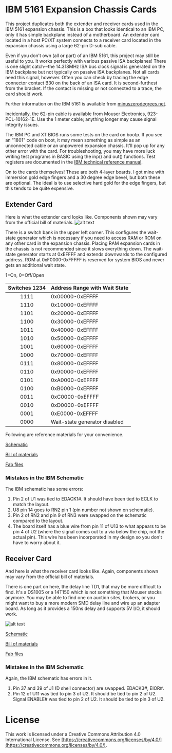 # IBM 5161 Expansion Chassis Cards

This project duplicates both the extender and receiver cards used in the IBM
5161 expansion chassis. This is a box that looks identical to an IBM PC, only
it has simple backplane instead of a motherboard. An extender card located in
a host PC/XT system connects to a receiver card located in the expansion
chassis using a large 62-pin D-sub cable.

Even if you don't own (all or part) of an IBM 5161, this project may still be
useful to you. It works perfectly with various passive ISA backplanes! There
is one slight catch--the 14.318MHz ISA bus clock signal is generated on the
IBM backplane but not typically on passive ISA backplanes. Not all cards need
this signal, however. Often you can check by tracing the edge connector contact
B30 on the back of an ISA card. It is second-furthest from the bracket. If the
contact is missing or not connected to a trace, the card should work.

Further information on the IBM 5161 is available from [minuszerodegrees.net](http://minuszerodegrees.net/5161/doco/5161_documentation.htm).

Incidentally, the 62-pin cable is available from Mouser Electronics,
923-PCL-10162-1E. Use the 1 meter cable; anything longer may cause signal
integrity issues.

The IBM PC and XT BIOS runs some tests on the card on bootp. If you see an
"1801" code on boot, it may mean something as simple as an unconnected cable
or an unpowered expansion chassis. It'll pop up for any other error with the
card. For troubleshooting, you may have more luck writing test programs in
BASIC using the inp() and out() functions. Test registers are documented
in the [IBM technical reference manual](http://minuszerodegrees.net/oa/OA%20-%20IBM%20Expansion%20Unit%20(5161).pdf).

On to the cards themselves! These are both 4-layer boards. I got mine with
immersion gold edge fingers and a 30 degree edge bevel, but both these are
optional. The ideal is to use selective hard gold for the edge fingers,
but this tends to be quite expensive.

## Extender Card
Here is what the extender card looks like. Components shown may vary from the
official bill of materials.
![alt text](https://github.com/schlae/ibm-extender/raw/master/Images/extender.jpg "Extender card photo")

There is a switch bank in the upper left corner. This configures the wait-state
generator which is necessary if you need to access RAM or ROM on any other card
in the expansion chassis. Placing RAM expansion cards in the chassis is not
recommended since it slows everything down. The wait-state generator starts at
0xEFFFF and extends downwards to the configured address. ROM at 0xF0000-0xFFFFF
is reserved for system BIOS and never gets an additional wait state.

1=On, 0=Off/Open

| Switches  1234 | Address Range with Wait State |
|:--------------:|-------------------------------|
| 1111           | 0x00000-0xEFFFF               |
| 1110           | 0x10000-0xEFFFF               |
| 1101           | 0x20000-0xEFFFF               |
| 1100           | 0x30000-0xEFFFF               |
| 1011           | 0x40000-0xEFFFF               |
| 1010           | 0x50000-0xEFFFF               |
| 1001           | 0x60000-0xEFFFF               |
| 1000           | 0x70000-0xEFFFF               |
| 0111           | 0x80000-0xEFFFF               |
| 0110           | 0x90000-0xEFFFF               |
| 0101           | 0xA0000-0xEFFFF               |
| 0100           | 0xB0000-0xEFFFF               |
| 0011           | 0xC0000-0xEFFFF               |
| 0010           | 0xD0000-0xEFFFF               |
| 0001           | 0xE0000-0xEFFFF               |
| 0000           | Wait-state generator disabled |

Following are reference materials for your convenience.

[Schematic](https://github.com/schlae/ibm-extender/blob/master/Extender/IBMExtender.pdf)

[Bill of materials](https://github.com/schlae/ibm-extender/blob/master/Extender/IBMExtenderBOM.csv)

[Fab files](https://github.com/schlae/ibm-extender/raw/master/Extender/fab/IBMExtender.zip)

### Mistakes in the IBM Schematic
The IBM schematic has some errors:

1. Pin 2 of U1 was tied to EDACK1#. It should have been tied to ECLK to match the layout.
2. U8 pin 14 goes to RN2 pin 1 (pin number not shown on schematic).
3. Pin 2 of RN2 and pin 9 of RN3 were swapped on the schematic compared to the layout.
4. The board itself has a blue wire from pin 11 of U13 to what appears to be pin 4 of U2 (where the signal comes out to a via below the chip, not the actual pin). This wire has been incorporated in my design so you don't have to worry about it.

## Receiver Card
And here is what the receiver card looks like. Again, components shown may vary
from the official bill of materials.

There is one part on here, the delay line TD1, that may be more difficult to
find. It's a DS1005 or a 14T150 which is not something that Mouser stocks
anymore. You may be able to find one on auction sites, brokers, or you might
want to buy a more modern SMD delay line and wire up an adapter board. As long
as it provides a 150ns delay and supports 5V I/O, it should work.

![alt text](https://github.com/schlae/ibm-extender/raw/master/Images/receiver.jpg "Receiver card photo")

[Schematic](https://github.com/schlae/ibm-extender/blob/master/Receiver/IBMReceiver.pdf)

[Bill of materials](https://github.com/schlae/ibm-extender/blob/master/Receiver/IBMReceiverBOM.csv)

[Fab files](https://github.com/schlae/ibm-extender/raw/master/Receiver/fab/IBMReceiver.zip)

### Mistakes in the IBM Schematic
Again, the IBM schematic has errors in it.

1. Pin 37 and 39 of J1 (D shell connector) are swapped. EDACK3#, EIOR#.
2. Pin 12 of U11 was tied to pin 3 of U2. It should be tied to pin 2 of U2. Signal ENABLE# was tied to pin 2 of U2. It should be tied to pin 3 of U2.

# License

This work is licensed under a Creative Commons Attribution 4.0 International License. See [https://creativecommons.org/licenses/by/4.0/](https://creativecommons.org/licenses/by/4.0/).

